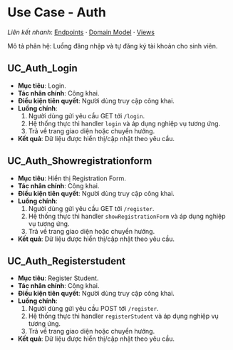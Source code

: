 # Use Case - Auth

*Liên kết nhanh*: [Endpoints](../../APIs/Auth/Endpoints.md) · [Domain Model](DomainModel.mmd) · [Views](Views.md)

Mô tả phân hệ: Luồng đăng nhập và tự đăng ký tài khoản cho sinh viên.

## UC_Auth_Login

* **Mục tiêu**: Login.
* **Tác nhân chính**: Công khai.
* **Điều kiện tiên quyết**: Người dùng truy cập công khai.
* **Luồng chính**:
  1. Người dùng gửi yêu cầu GET tới `/login`.
  2. Hệ thống thực thi handler `login` và áp dụng nghiệp vụ tương ứng.
  3. Trả về trang giao diện hoặc chuyển hướng.
* **Kết quả**: Dữ liệu được hiển thị/cập nhật theo yêu cầu.

## UC_Auth_Showregistrationform

* **Mục tiêu**: Hiển thị Registration Form.
* **Tác nhân chính**: Công khai.
* **Điều kiện tiên quyết**: Người dùng truy cập công khai.
* **Luồng chính**:
  1. Người dùng gửi yêu cầu GET tới `/register`.
  2. Hệ thống thực thi handler `showRegistrationForm` và áp dụng nghiệp vụ tương ứng.
  3. Trả về trang giao diện hoặc chuyển hướng.
* **Kết quả**: Dữ liệu được hiển thị/cập nhật theo yêu cầu.

## UC_Auth_Registerstudent

* **Mục tiêu**: Register Student.
* **Tác nhân chính**: Công khai.
* **Điều kiện tiên quyết**: Người dùng truy cập công khai.
* **Luồng chính**:
  1. Người dùng gửi yêu cầu POST tới `/register`.
  2. Hệ thống thực thi handler `registerStudent` và áp dụng nghiệp vụ tương ứng.
  3. Trả về trang giao diện hoặc chuyển hướng.
* **Kết quả**: Dữ liệu được hiển thị/cập nhật theo yêu cầu.

